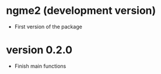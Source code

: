 # ngme2 (development version)
* First version of the package

# version 0.2.0
* Finish main functions

